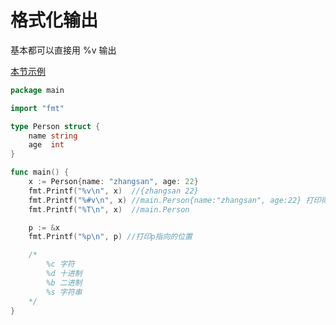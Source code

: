 # 格式化输出

基本都可以直接用 %v 输出

[本节示例](https://github.com/onlyone2019/golang_learn/blob/master/formatOutput.go)

```go
package main

import "fmt"

type Person struct {
	name string
	age  int
}

func main() {
	x := Person{name: "zhangsan", age: 22}
	fmt.Printf("%v\n", x)  //{zhangsan 22}
	fmt.Printf("%#v\n", x) //main.Person{name:"zhangsan", age:22} 打印得更详细
	fmt.Printf("%T\n", x)  //main.Person

	p := &x
	fmt.Printf("%p\n", p) //打印p指向的位置

	/*
		%c 字符
		%d 十进制
		%b 二进制
		%s 字符串
	*/
}
```